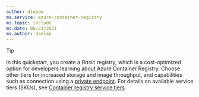 ```yaml
---
author: dlepow
ms.service: azure-container-registry
ms.topic: include
ms.date: 06/23/2021
ms.author: danlep
---
```

> [!TIP]
> In this quickstart, you create a *Basic* registry, which is a cost-optimized option for developers learning about Azure Container Registry. Choose other tiers for increased storage and image throughput, and capabilities such as connection using a [private endpoint](../articles/container-registry/container-registry-private-link.md). For details on available service tiers (SKUs), see [Container registry service tiers](../articles/container-registry/container-registry-skus.md). 